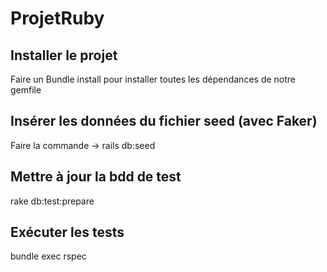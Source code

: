 # ProjetRuby

## Installer le projet
Faire un Bundle install pour installer toutes les dépendances de notre gemfile

## Insérer les données du fichier seed (avec Faker)
Faire la commande -> rails db:seed

## Mettre à jour la bdd de test
rake db:test:prepare

## Exécuter les tests
bundle exec rspec
